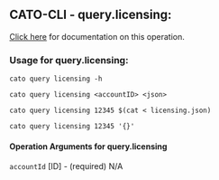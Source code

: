 
## CATO-CLI - query.licensing:
[Click here](https://api.catonetworks.com/documentation/#query-licensing) for documentation on this operation.

### Usage for query.licensing:

`cato query licensing -h`

`cato query licensing <accountID> <json>`

`cato query licensing 12345 $(cat < licensing.json)`

`cato query licensing 12345 '{}'`

#### Operation Arguments for query.licensing ####
`accountId` [ID] - (required) N/A 
